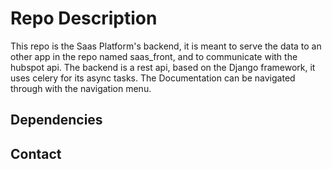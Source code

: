 # Repo Description

This repo is the Saas Platform's backend, it is meant to serve the data to an other app in the repo named saas_front, and to communicate with the hubspot api.
The backend is a rest api, based on the Django framework, it uses celery for its async tasks. The Documentation can be navigated through with the navigation menu.

## Dependencies

## Contact
<!-- 
## [Installation Guide](docs/installation/INSTALLATION.md)
## [General Architecture](#general-architecture)
## [DataBase Architecture](#database-architecture)
## [Apps](#api)
- ### [Authentication](#authentication)
- ### [User App](docs/Apps/user/USER.md)
    1. #### [Models](docs/Apps/user/USER.md/#1-models)
    2. #### [Views](docs/Apps/user/USER.md/#2-views)
    3. #### [Serializers](docs/Apps/user/USER.md/#3-serializers)
- ### [Files App](docs/Apps/files/FILES.md)
    1. #### [Models](docs/Apps/files/FILES.md/#1-models)
    2. #### [Views](docs/Apps/files/FILES.md/#2-views)
    3. #### [Serializers](docs/Apps/files/FILES.md/#3-serializers)
    4. #### [Scripts](docs/Apps/files/FILES.md/#4-scripts)
- ### [Reports App](docs/Apps/reports/Reports.md)
    1. #### [Models](docs/Apps/reports/Reports.md/#1-models)
    2. #### [Views](docs/Apps/reports/Reports.md/#2-views)
    3. #### [Serializers](docs/Apps/reports/Reports.md/#3-serializers)
- ### [Contact App](docs/Apps/contact/CONTACT.md)
    1. #### [Models](docs/Apps/contact/CONTACT.md/#1-models/#2-views)
    2. #### [Views](docs/Apps/contact/CONTACT.md/#3-serializers)
    3. #### [Serializers]()
- ### [Raster App](docs/Apps/raster/RASTER.md)
    1. #### [Models](docs/Apps/raster/RASTER.md/#1-models)
    2. #### [Views](docs/Apps/raster/RASTER.md/#2-views)
    3. #### [Serializers](docs/Apps/raster/RASTER.md/#3-serializers)
## [API Endpoints](#api-endpoints) -->
